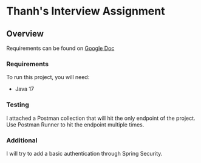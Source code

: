 # Thanh's Interview Assignment

## Overview

Requirements can be found on [Google Doc](https://docs.google.com/document/d/1VGohcP75x98S_k7cH3t2p32rU_eRoATw_ufVCt3F2jM/edit)

### Requirements

To run this project, you will need:
* Java 17

### Testing

I attached a Postman collection that will hit the only endpoint of the project. 
Use Postman Runner to hit the endpoint multiple times.

### Additional

I will try to add a basic authentication through Spring Security.
